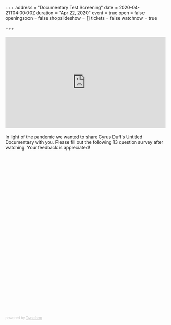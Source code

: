 +++
address = "Documentary Test Screening"
date = 2020-04-21T04:00:00Z
duration = "Apr 22, 2020"
event = true
open = false
openingsoon = false
shopslideshow = []
tickets = false
watchnow = true

+++
<div style="padding:56.25% 0 0 0;position:relative;margin:20px 0;"><iframe src="https://player.vimeo.com/video/393326174" style="position:absolute;top:0;left:0;width:100%;height:100%; pa" frameborder="0" allow="autoplay; fullscreen" allowfullscreen></iframe></div><script src="https://player.vimeo.com/api/player.js"></script>

In light of the pandemic we wanted to share Cyrus Duff's Untitled Documentary with you. Please fill out the following 13 question survey after watching. Your feedback is appreciated!

<div class="typeform-widget" data-url="https://lucyweisner.typeform.com/to/LI0xku" style="width: 100%; height: 500px;"></div> <script> (function() { var qs,js,q,s,d=document, gi=d.getElementById, ce=d.createElement, gt=d.getElementsByTagName, id="typef_orm", b="https://embed.typeform.com/"; if(!gi.call(d,id)) { js=ce.call(d,"script"); js.id=id; js.src=b+"embed.js"; q=gt.call(d,"script")[0]; q.parentNode.insertBefore(js,q) } })() </script> <div style="font-family: Sans-Serif;font-size: 12px;color: #999;opacity: 0.5; padding-top: 5px;"> powered by <a href="https://admin.typeform.com/signup?utm_campaign=LI0xku&utm_source=typeform.com-01DGK447BQNSHF7BPM7D2PEJJ8-essentials&utm_medium=typeform&utm_content=typeform-embedded-poweredbytypeform&utm_term=EN" style="color: #999" target="_blank">Typeform</a> </div>